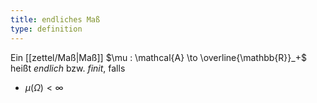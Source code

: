 ```yaml
---
title: endliches Maß
type: definition
---
```


Ein [[zettel/Maß|Maß]] $\mu : \mathcal{A} \to \overline{\mathbb{R}}_+$ heißt *endlich* bzw. *finit*, falls
- $\mu(\Omega) < \infty$